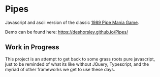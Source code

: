 # Pipes
Javascript and ascii version of the classic [1989 Pipe Mania Game](https://en.wikipedia.org/wiki/Pipe_Mania).

Demo can be found here: https://deshorsley.github.io/Pipes/

## Work in Progress
This project is an attempt to get back to some grass roots pure javascript, just to be reminded of what its like without JQuery, Typescript, and the myriad of other frameworks we get to use these days.
